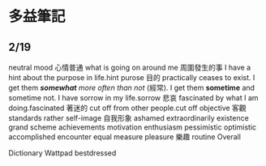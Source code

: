 # 多益筆記
## 2/19
neutral mood 心情普通
what is going on around me 周圍發生的事
I have a hint about the purpose in life.hint  purose 目的
practically ceases to exist.
I get them ***somewhat*** *more often than not* (經常).
I get them **sometime** and sometime not.
I have sorrow in my life.sorrow 悲哀
fascinated by what I am doing.fascinated  著迷的
cut off from other people.cut off
objective 客觀 standards
rather 
self-image 自我形象
ashamed
extraordinarily
existence
grand scheme
achievements
motivation
enthusiasm
pessimistic
optimistic
accomplished
encounter
equal measure
pleasure 樂趣
routine
Overall

Dictionary
Wattpad
bestdressed